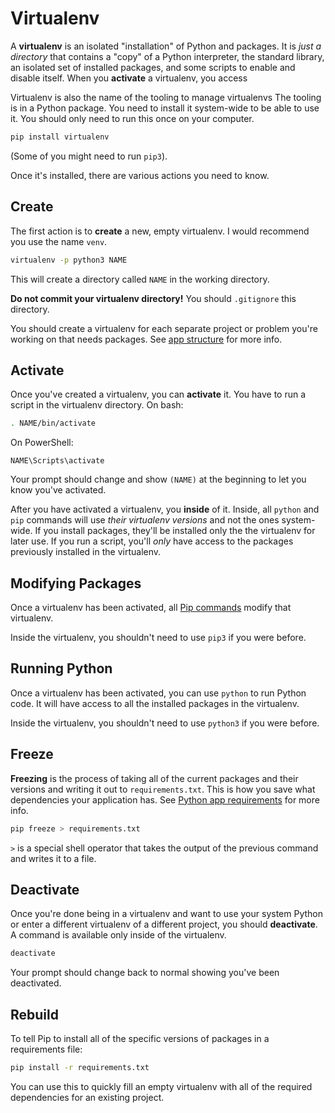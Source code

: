 # Virtualenv
A **virtualenv** is an isolated "installation" of Python and packages.
It is _just a directory_ that contains a "copy" of a Python interpreter, the standard library, an isolated set of installed packages, and some scripts to enable and disable itself.
When you **activate** a virtualenv, you access

Virtualenv is also the name of the tooling to manage virtualenvs
The tooling is in a Python package.
You need to install it system-wide to be able to use it.
You should only need to run this once on your computer.
```bash
pip install virtualenv
```
(Some of you might need to run `pip3`).

Once it's installed, there are various actions you need to know.

## Create
The first action is to **create** a new, empty virtualenv.
I would recommend you use the name `venv`.
```bash
virtualenv -p python3 NAME
```
This will create a directory called `NAME` in the working directory.

**Do not commit your virtualenv directory!**
You should `.gitignore` this directory.

You should create a virtualenv for each separate project or problem you're working on that needs packages.
See [app structure](py-app-structure.md) for more info.

## Activate
Once you've created a virtualenv, you can **activate** it.
You have to run a script in the virtualenv directory.
On bash:
```bash
. NAME/bin/activate
```

On PowerShell:
```
NAME\Scripts\activate
```

Your prompt should change and show `(NAME)` at the beginning to let you know you've activated.

After you have activated a virtualenv, you **inside** of it.
Inside, all `python` and `pip` commands will use _their virtualenv versions_ and not the ones system-wide.
If you install packages, they'll be installed only the the virtualenv for later use.
If you run a script, you'll _only_ have access to the packages previously installed in the virtualenv.

## Modifying Packages
Once a virtualenv has been activated, all [Pip commands](pip.md) modify that virtualenv.

Inside the virtualenv, you shouldn't need to use `pip3` if you were before.

## Running Python
Once a virtualenv has been activated, you can use `python` to run Python code.
It will have access to all the installed packages in the virtualenv.

Inside the virtualenv, you shouldn't need to use `python3` if you were before.

## Freeze
**Freezing** is the process of taking all of the current packages and their versions and writing it out to `requirements.txt`.
This is how you save what dependencies your application has.
See [Python app requirements](py-app-requirements.md) for more info.
```bash
pip freeze > requirements.txt
```
`>` is a special shell operator that takes the output of the previous command and writes it to a file.

## Deactivate
Once you're done being in a virtualenv and want to use your system Python or enter a different virtualenv of a different project, you should **deactivate**.
A command is available only inside of the virtualenv.
```bash
deactivate
```

Your prompt should change back to normal showing you've been deactivated.

## Rebuild
To tell Pip to install all of the specific versions of packages in a requirements file:
```bash
pip install -r requirements.txt
```

You can use this to quickly fill an empty virtualenv with all of the required dependencies for an existing project.
